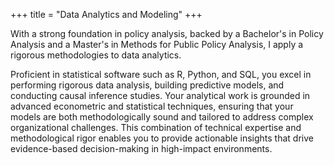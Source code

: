 +++
title = "Data Analytics and Modeling"
+++

With a strong foundation in policy analysis, backed by a Bachelor's in Policy Analysis and a Master's in Methods for Public Policy Analysis, I apply a rigorous methodologies to data analytics.

<!--more-->

Proficient in statistical software such as R, Python, and SQL, you excel in performing rigorous data analysis, building predictive models, and conducting causal inference studies. Your analytical work is grounded in advanced econometric and statistical techniques, ensuring that your models are both methodologically sound and tailored to address complex organizational challenges. This combination of technical expertise and methodological rigor enables you to provide actionable insights that drive evidence-based decision-making in high-impact environments.
